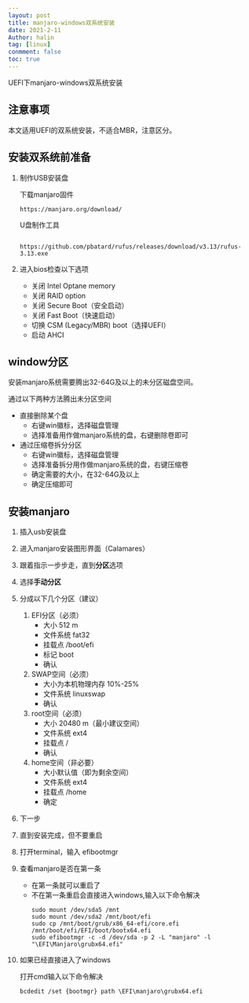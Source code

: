 ```yaml
---
layout: post
title: manjaro-windows双系统安装 
date: 2021-2-11
Author: halin
tag: [linux]
conmment: false
toc: true
---
```

UEFI下manjaro-windows双系统安装 
<!-- more -->
## 注意事项
 本文适用UEFI的双系统安装，不适合MBR，注意区分。
## 安装双系统前准备
1. 制作USB安装盘

    下载manjaro固件
    ```
    https://manjaro.org/download/
    ```
    U盘制作工具
    ```

    https://github.com/pbatard/rufus/releases/download/v3.13/rufus-3.13.exe
    ```
2. 进入bios检查以下选项
   - 关闭 Intel Optane memory
   - 关闭 RAID option
   - 关闭 Secure Boot（安全启动）
   - 关闭 Fast Boot（快速启动）
   - 切换 CSM (Legacy/MBR) boot（选择UEFI）
   - 启动 AHCI
## window分区
安装manjaro系统需要腾出32-64G及以上的未分区磁盘空间。

通过以下两种方法腾出未分区空间
- 直接删除某个盘
  - 右键win徽标，选择磁盘管理
  - 选择准备用作做manjaro系统的盘，右键删除卷即可
- 通过压缩卷拆分分区
    - 右键win徽标，选择磁盘管理
    - 选择准备拆分用作做manjaro系统的盘，右键压缩卷
    - 确定需要的大小，在32-64G及以上
    - 确定压缩即可

## 安装manjaro
1. 插入usb安装盘
2. 进入manjaro安装图形界面（Calamares）
3. 跟着指示一步步走，直到**分区**选项
4. 选择**手动分区**
5. 分成以下几个分区（建议）
   1. EFI分区（必须）
       - 大小 512 m
       - 文件系统 fat32
       - 挂载点 /boot/efi
       - 标记 boot
       - 确认
   2. SWAP空间（必须）
      - 大小为本机物理内存 10%-25%
      - 文件系统 linuxswap
      - 确认
   3. root空间（必须）
       - 大小 20480 m（最小建议空间）
       - 文件系统 ext4
       - 挂载点 / 
       - 确认
   4. home空间（非必要）
       - 大小默认值（即为剩余空间）
       - 文件系统 ext4
       - 挂载点 /home
       - 确定
6. 下一步
7. 直到安装完成，但不要重启
8. 打开terminal，输入 efibootmgr 
9. 查看manjaro是否在第一条
    - 在第一条就可以重启了
    - 不在第一条重启会直接进入windows,输入以下命令解决
         ```
         sudo mount /dev/sda5 /mnt
         sudo mount /dev/sda2 /mnt/boot/efi
         sudo cp /mnt/boot/grub/x86_64-efi/core.efi /mnt/boot/efi/EFI/boot/bootx64.efi
         sudo efibootmgr -c -d /dev/sda -p 2 -L "manjaro" -l "\EFI\Manjaro\grubx64.efi"

         ```


10. 如果已经直接进入了windows
    
    打开cmd输入以下命令解决
    ```
    bcdedit /set {bootmgr} path \EFI\manjaro\grubx64.efi
    ```
